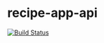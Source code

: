 # recipe-app-api

[![ Build Status](https://travis-ci.com/kaychess/recipe-app-api2.svg?branch=master)](https://travis-ci.com/kaychess/recipe-app-api2)
